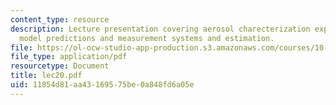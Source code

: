 ```yaml
---
content_type: resource
description: Lecture presentation covering aerosol charecterization experiment, match
  model predictions and measurement systems and estimation.
file: https://ol-ocw-studio-app-production.s3.amazonaws.com/courses/10-571j-atmospheric-physics-and-chemistry-spring-2006/11854d81aa43169575be0a848fd6a05e_lec20.pdf
file_type: application/pdf
resourcetype: Document
title: lec20.pdf
uid: 11854d81-aa43-1695-75be-0a848fd6a05e
---
```

